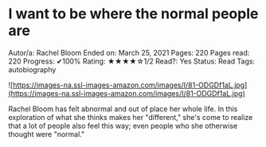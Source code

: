 # I want to be where the normal people are

Autor/a: Rachel Bloom
Ended on: March 25, 2021
Pages: 220
Pages read: 220
Progress: ✔100%
Rating: ★★★★☆1/2
Read?: Yes
Status: Read
Tags: autobiography

![https://images-na.ssl-images-amazon.com/images/I/81-ODGDf1aL.jpg](https://images-na.ssl-images-amazon.com/images/I/81-ODGDf1aL.jpg)

Rachel Bloom has felt abnormal and out of place her whole life. In this exploration of what she thinks makes her "different," she's come to realize that a lot of people also feel this way; even people who she otherwise thought were "normal."